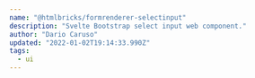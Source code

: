 ```yaml
---
name: "@htmlbricks/formrenderer-selectinput"
description: "Svelte Bootstrap select input web component."
author: "Dario Caruso"
updated: "2022-01-02T19:14:33.990Z"
tags: 
  - ui
---
```


